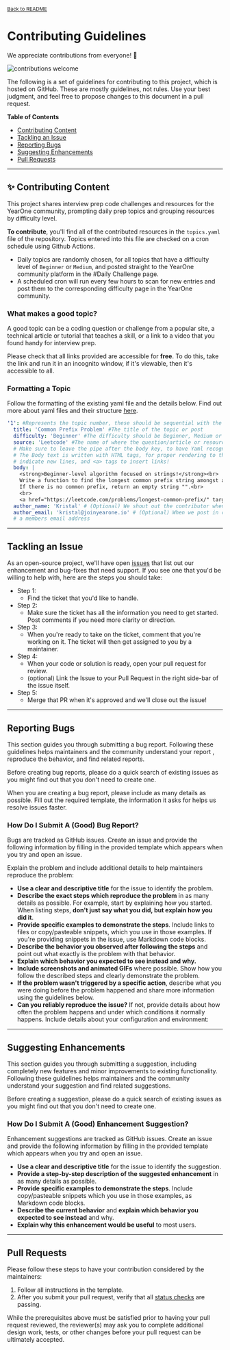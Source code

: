 <small><a href="../README.md">Back to README</a></small>

# Contributing Guidelines

We appreciate contributions from everyone! 🎉

![contributions welcome](https://img.shields.io/badge/contributions-welcome-brightgreen.svg?style=flat "Contributions Welcome")

The following is a set of guidelines for contributing to this project, which is hosted on GitHub. These are mostly guidelines, not rules. Use your best judgment, and feel free to propose changes to this document in a pull request.

**Table of Contents**

- [Contributing Content](#contributing-content)
- [Tackling an Issue](#tackling-an-issue)
- [Reporting Bugs](#reporting-bugs)
- [Suggesting Enhancements](#suggesting-enhancements)
- [Pull Requests](#pull-requests)

---

## ✨ Contributing Content

This project shares interview prep code challenges and resources for the YearOne community, prompting daily prep topics and grouping resources by difficulty level.

**To contribute**, you'll find all of the contributed resources in the `topics.yaml` file of the repository. Topics entered into this file are checked on a cron schedule using Github Actions.

- Daily topics are randomly chosen, for all topics that have a difficulty level of `Beginner` or `Medium`, and posted straight to the YearOne community platform in the #Daily Challenge page.
- A scheduled cron will run every few hours to scan for new entries and post them to the corresponding difficulty page in the YearOne community.

### What makes a good topic?

A good topic can be a coding question or challenge from a popular site, a technical article or tutorial that teaches a skill, or a link to a video that you found handy for interview prep.

Please check that all links provided are accessible for **free**. To do this, take the link and run it in an incognito window, if it's viewable, then it's accessible to all.

### Formatting a Topic

Follow the formatting of the existing yaml file and the details below. Find out more about yaml files and their structure [here](https://yaml.org/).

```yaml
'1': #Represents the topic number, these should be sequential with the newest topic on the top of the file
  title: 'Common Prefix Problem' #The title of the topic or post
  difficulty: 'Beginner' #The difficulty should be Beginner, Medium or Advanced only, to make for easier parsing
  source: 'Leetcode' #The name of where the question/article or resource came from
  # Make sure to leave the pipe after the body key, to have Yaml recognize the next indented block as multi-line.
  # The Body text is written with HTML tags, for proper rendering to the community. Make sure to use break <br> tags to
  # indicate new lines, and <a> tags to insert links!
  body: |
    <strong>Beginner-level algorithm focused on strings!</strong><br>
    Write a function to find the longest common prefix string amongst an array of strings. <br>
    If there is no common prefix, return an empty string "".<br>
    <br>
    <a href="https://leetcode.com/problems/longest-common-prefix/" target="_blank">🎄Tree Algo Link!</a>
  author_name: 'Kristal' # (Optional) We shout out the contributor when the topic is posted, include your name if you'd like
  author_email: 'kristal@joinyearone.io' # (Optional) When we post in circle, we can change the author of the post by supplying
  # a members email address

```

---

## Tackling an Issue

As an open-source project, we'll have open [issues](https://github.com/YearOne-Prep/YearOne-prep-challenges/issues) that list out our enhancement and bug-fixes that need support. If you see one that you'd be willing to help with, here are the steps you should take:

- Step 1:
  - Find the ticket that you'd like to handle.
- Step 2:
  - Make sure the ticket has all the information you need to get started. Post comments if you need more clarity or direction.
- Step 3:
  - When you're ready to take on the ticket, comment that you're working on it. The ticket will then get assigned to you by a maintainer.
- Step 4:
  - When your code or solution is ready, open your pull request for review.
  - (optional) Link the Issue to your Pull Request in the right side-bar of the issue itself.
- Step 5:
  - Merge that PR when it's approved and we'll close out the issue!

---

## Reporting Bugs

This section guides you through submitting a bug report. Following these guidelines helps maintainers and the community understand your report , reproduce the behavior, and find related reports.

Before creating bug reports, please do a quick search of existing issues as you might find out that you don't need to create one.

When you are creating a bug report, please include as many details as possible. Fill out the required template, the information it asks for helps us resolve issues faster.

### How Do I Submit A (Good) Bug Report?

Bugs are tracked as GitHub issues. Create an issue and provide the following information by filling in the provided template which appears when you try and open an issue.

Explain the problem and include additional details to help maintainers reproduce the problem:

* **Use a clear and descriptive title** for the issue to identify the problem.
* **Describe the exact steps which reproduce the problem** in as many details as possible. For example, start by explaining how you started. When listing steps, **don't just say what you did, but explain how you did it**.
* **Provide specific examples to demonstrate the steps**. Include links to files or copy/pasteable snippets, which you use in those examples. If you're providing snippets in the issue, use Markdown code blocks.
* **Describe the behavior you observed after following the steps** and point out what exactly is the problem with that behavior.
* **Explain which behavior you expected to see instead and why.**
* **Include screenshots and animated GIFs** where possible. Show how you follow the described steps and clearly demonstrate the problem.
* **If the problem wasn't triggered by a specific action**, describe what you were doing before the problem happened and share more information using the guidelines below.
* **Can you reliably reproduce the issue?** If not, provide details about how often the problem happens and under which conditions it normally happens.
Include details about your configuration and environment:

---

## Suggesting Enhancements

This section guides you through submitting a suggestion, including completely new features and minor improvements to existing functionality. Following these guidelines helps maintainers and the community understand your suggestion and find related suggestions.

Before creating a suggestion, please do a quick search of existing issues as you might find out that you don't need to create one.

### How Do I Submit A (Good) Enhancement Suggestion?

Enhancement suggestions are tracked as GitHub issues. Create an issue and provide the following information by filling in the provided template which appears when you try and open an issue.

* **Use a clear and descriptive title** for the issue to identify the suggestion.
* **Provide a step-by-step description of the suggested enhancement** in as many details as possible.
* **Provide specific examples to demonstrate the steps**. Include copy/pasteable snippets which you use in those examples, as Markdown code blocks.
* **Describe the current behavior** and **explain which behavior you expected to see instead** and why.
* **Explain why this enhancement would be useful** to most users.

---

## Pull Requests

Please follow these steps to have your contribution considered by the maintainers:

1. Follow all instructions in the template.
2. After you submit your pull request, verify that all [status checks](https://help.github.com/articles/about-status-checks/) are passing.

While the prerequisites above must be satisfied prior to having your pull request reviewed, the reviewer(s) may ask you to complete additional design work, tests, or other changes before your pull request can be ultimately accepted.